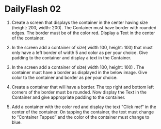 # DailyFlash 02

1. Create a screen that displays the container in the center having size (height:
200, width: 200). The Container must have border with rounded edges. The
border must be of the color red. Display a Text in the center of the container.

2. In the screen add a container of size( width 100, height: 100) that must only
have a left border of width 5 and color as per your choice. Give padding to the
container and display a text in the Container.

3. In the screen add a container of size( width 100, height: 100) . The container
must have a border as displayed in the below image. Give color to the container
and border as per your choice.

4. Create a container that will have a border. The top right and bottom left corners of the border must be rounded. Now display the Text in the Container and give appropriate padding to the container.

5. Add a container with the color red and display the text "Click me!" in the center of the container. On tapping the container, the text must change to “Container Tapped” and the color of the container must change to blue.
